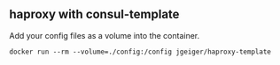 ## haproxy with consul-template

Add your config files as a volume into the container.

```shell
docker run --rm --volume=./config:/config jgeiger/haproxy-template
```
